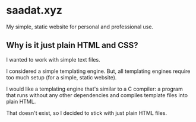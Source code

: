# saadat.xyz

My simple, static website for personal and professional use.

## Why is it just plain HTML and CSS?

I wanted to work with simple text files.

I considered a simple templating engine. But, all templating engines require
too much setup (for a simple, static website).

I would like a templating engine that's similar to a C compiler: a program that
runs without any other dependencies and compiles template files into plain HTML.

That doesn't exist, so I decided to stick with just plain HTML files.
